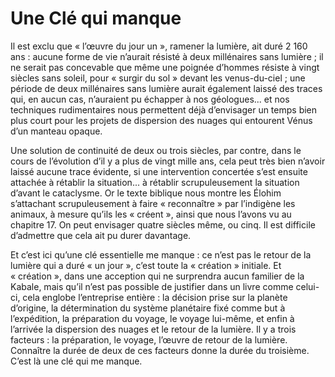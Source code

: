 # Une Clé qui manque

Il est exclu que « l’œuvre du jour un », ramener la lumière, ait duré 2 160 ans : aucune forme de vie n’aurait résisté à deux millénaires sans lumière ; il ne serait pas concevable que même une poignée d’hommes résiste à vingt siècles sans soleil, pour « surgir du sol » devant les venus-du-ciel ; une période de deux millénaires sans lumière aurait également laissé des traces qui, en aucun cas, n’auraient pu échapper à nos géologues... et nos techniques rudimentaires nous permettent déjà d’envisager un temps bien plus court pour les projets de dispersion <span id="e9782221228517_c18-st1.xhtml#page-267"></span>des nuages qui entourent Vénus d’un manteau opaque.

Une solution de continuité de deux ou trois siècles, par contre, dans le cours de l’évolution d’il y a plus de vingt mille ans, cela peut très bien n’avoir laissé aucune trace évidente, si une intervention concertée s’est ensuite attachée à rétablir la situation... à rétablir scrupuleusement la situation d’avant le cataclysme. Or le texte biblique nous montre les Élohim s’attachant scrupuleusement à faire « reconnaître » par l’indigène les animaux, à mesure qu’ils les « créent », ainsi que nous l’avons vu au chapitre 17. On peut envisager quatre siècles même, ou cinq. Il est difficile d’admettre que cela ait pu durer davantage.

Et c’est ici qu’une clé essentielle me manque : ce n’est pas le retour de la lumière qui a duré « un jour », c’est toute la « création » initiale. Et « création », dans une acception qui ne surprendra aucun familier de la Kabale, mais qu’il n’est pas possible de justifier dans un livre comme celui-ci, cela englobe l’entreprise entière : la décision prise sur la planète d’origine, la détermination du système planétaire fixé comme but à l’expédition, la préparation du voyage, le voyage lui-même, et enfin à l’arrivée la dispersion des nuages et le retour de la lumière. Il y a trois facteurs : la préparation, le voyage, l’œuvre de retour de la lumière. Connaître la durée de deux de ces facteurs donne la durée du troisième. C’est là une clé qui me manque.

<span id="e9782221228517_c18-st1.xhtml#title91"></span>

